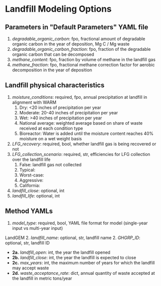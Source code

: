 # Landfill Modeling Options

## Parameters in "Default Parameters" YAML file
1. _degradable_organic_carbon_: fpo, fractional amount of degradable organic carbon in the year of
deposition, Mg C / Mg waste
2. _degradable_organic_carbon_fraction_: fpo, fraction of the degradable organic carbon that can be 
decomposed
3. _methane_content_: fpo, fraction by volume of methane in the landfill gas
4. _methane_fraction_: fpo, fractional methane correction factor for aerobic decomposition in the
year of deposition

## Landfill physical characteristics
1. _moisture_conditions_: required, fpo, annual precipitation at landfill in alignment with WARM
   1. Dry: <20 inches of precipitation per year
   3. Moderate: 20-40 inches of precipitation per year
   4. Wet: >40 inches of precipitation per year
   5. National average: weighted average based on share of waste received at each condition type
   6. Bioreactor: Water is added until the moisture content reaches 40% moisture on a
   wet weight basis
2. _LFG_recovery_: required, bool, whether landfill gas is being recovered or not
3. _LFG_collection_scenario_: required, str, efficiencies for LFG collection over the landfill life
   1. False: landfill gas not collected
   2. Typical: 
   3. Worst-case:
   4. Aggressive:
   5. California:
4. _landfill_close_: optional, int
5. _landfill_life_: optional, int

## Method YAMLs
1. _model_type_: required, bool, YAML file format for model (single-year input vs multi-year input)

LandGEM
2. _landfill_name_: optional, str, landfill name
2. _GHGRP_ID_: optional, str, landfill ID
   - **2a.** _landfill_open_: int, the year the landfill opened
   - **2b.** _landfill_close_: int, the year the landfill is expected to close
   - **2c.** _max_years_: int, the maximum number of years for which the landfill may accept waste
   - **2d.** _waste_acceptance_rate_: dict, annual quantity of waste accepted at the landfill in metric tons/year

